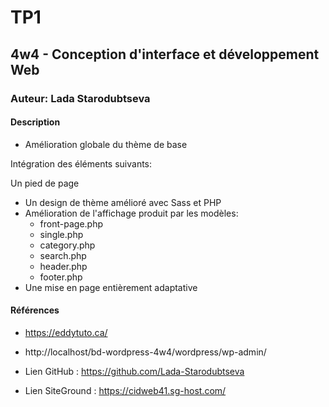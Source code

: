 # TP1 
## 4w4 - Conception d'interface et développement Web
### Auteur: Lada Starodubtseva
#### Description
- Amélioration globale du thème de base 



Intégration des éléments suivants:

Un pied de page
- Un design de thème amélioré avec Sass et PHP
- Amélioration de l'affichage produit par les modèles:
  - front-page.php
  - single.php
  - category.php
  - search.php
  - header.php
  - footer.php
- Une mise en page entièrement adaptative
#### Références
- https://eddytuto.ca/
- http://localhost/bd-wordpress-4w4/wordpress/wp-admin/

- Lien GitHub : https://github.com/Lada-Starodubtseva
- Lien SiteGround : https://cidweb41.sg-host.com/
